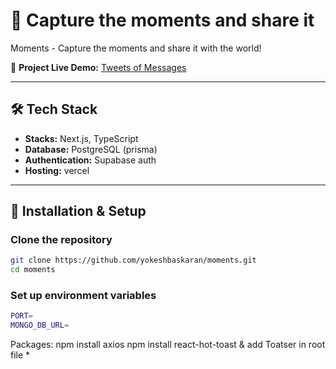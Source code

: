 # 🚀 Capture the moments and share it

Moments - Capture the moments and share it with the world!

📌 **Project Live Demo:** [Tweets of Messages](https://moments-of-photos.onrender.com)

---

## 🛠 Tech Stack

- **Stacks:** Next.js, TypeScript
- **Database:** PostgreSQL (prisma)
- **Authentication:** Supabase auth
- **Hosting:** vercel

---

<!-- ## 📢 Features

✅ User authentication (JWT-based login & signup)
✅ Create, read, update, and delete (CRUD) tweets
✅ Like and interact with tweets
✅ Responsive design for mobile and desktop
✅ Error handling & toast notifications

- Inspired (UI) by Twitter and Random user.

--- -->

## 🚀 Installation & Setup

### **Clone the repository**

```bash
git clone https://github.com/yokeshbaskaran/moments.git
cd moments
```

### Set up environment variables

```bash
PORT=
MONGO_DB_URL=

```

Packages:
npm install axios
npm install react-hot-toast & add Toatser in root file \*
